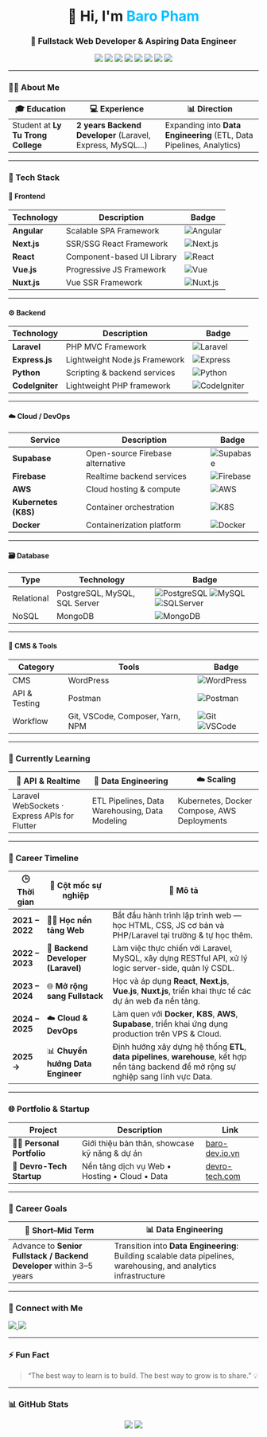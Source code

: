 <h1 align="center">👋 Hi, I'm <span style="color:#00BFFF;">Baro Pham</span></h1>
<h3 align="center">🚀 Fullstack Web Developer & Aspiring Data Engineer</h3>

<p align="center">
  <img src="https://img.shields.io/badge/Frontend-Angular-DD0031?style=for-the-badge&logo=angular&logoColor=white" />
  <img src="https://img.shields.io/badge/Frontend-Next.js-black?style=for-the-badge&logo=next.js&logoColor=white" />
  <img src="https://img.shields.io/badge/Frontend-React-61DAFB?style=for-the-badge&logo=react&logoColor=white" />
  <img src="https://img.shields.io/badge/Frontend-Vue.js-4FC08D?style=for-the-badge&logo=vue.js&logoColor=white" />
  <img src="https://img.shields.io/badge/Frontend-Nuxt.js-00DC82?style=for-the-badge&logo=nuxt.js&logoColor=white" />
  <img src="https://img.shields.io/badge/Backend-Laravel-FF2D20?style=for-the-badge&logo=laravel&logoColor=white" />
  <img src="https://img.shields.io/badge/Backend-Express-000000?style=for-the-badge&logo=express&logoColor=white" />
  <img src="https://img.shields.io/badge/Backend-Python-3776AB?style=for-the-badge&logo=python&logoColor=white" />
</p>

---

### 👨‍💻 About Me

| 🎓 Education | 💻 Experience | 📊 Direction |
|-------------|--------------|-------------|
| Student at **Ly Tu Trong College** | **2 years Backend Developer** (Laravel, Express, MySQL...) | Expanding into **Data Engineering** (ETL, Data Pipelines, Analytics) |

---

### 🧠 Tech Stack

#### 🚀 **Frontend**

| Technology | Description | Badge |
|-----------|-------------|-------|
| **Angular** | Scalable SPA Framework | ![Angular](https://img.shields.io/badge/Angular-DD0031?style=flat-square&logo=angular&logoColor=white) |
| **Next.js** | SSR/SSG React Framework | ![Next.js](https://img.shields.io/badge/Next.js-black?style=flat-square&logo=next.js&logoColor=white) |
| **React** | Component-based UI Library | ![React](https://img.shields.io/badge/React-61DAFB?style=flat-square&logo=react&logoColor=white) |
| **Vue.js** | Progressive JS Framework | ![Vue](https://img.shields.io/badge/Vue.js-4FC08D?style=flat-square&logo=vue.js&logoColor=white) |
| **Nuxt.js** | Vue SSR Framework | ![Nuxt.js](https://img.shields.io/badge/Nuxt.js-00DC82?style=flat-square&logo=nuxt.js&logoColor=white) |

---

#### ⚙️ **Backend**

| Technology | Description | Badge |
|-----------|-------------|-------|
| **Laravel** | PHP MVC Framework | ![Laravel](https://img.shields.io/badge/Laravel-FF2D20?style=flat-square&logo=laravel&logoColor=white) |
| **Express.js** | Lightweight Node.js Framework | ![Express](https://img.shields.io/badge/Express.js-000000?style=flat-square&logo=express&logoColor=white) |
| **Python** | Scripting & backend services | ![Python](https://img.shields.io/badge/Python-3776AB?style=flat-square&logo=python&logoColor=white) |
| **CodeIgniter** | Lightweight PHP framework | ![CodeIgniter](https://img.shields.io/badge/CodeIgniter-EF4223?style=flat-square&logo=codeigniter&logoColor=white) |

---

#### ☁️ **Cloud / DevOps**

| Service | Description | Badge |
|---------|-------------|-------|
| **Supabase** | Open-source Firebase alternative | ![Supabase](https://img.shields.io/badge/Supabase-3ECF8E?style=flat-square&logo=supabase&logoColor=white) |
| **Firebase** | Realtime backend services | ![Firebase](https://img.shields.io/badge/Firebase-FFCA28?style=flat-square&logo=firebase&logoColor=black) |
| **AWS** | Cloud hosting & compute | ![AWS](https://img.shields.io/badge/AWS-232F3E?style=flat-square&logo=amazon-aws&logoColor=white) |
| **Kubernetes (K8S)** | Container orchestration | ![K8S](https://img.shields.io/badge/Kubernetes-326CE5?style=flat-square&logo=kubernetes&logoColor=white) |
| **Docker** | Containerization platform | ![Docker](https://img.shields.io/badge/Docker-2496ED?style=flat-square&logo=docker&logoColor=white) |

---

#### 🗃 **Database**

| Type | Technology | Badge |
|------|------------|-------|
| Relational | PostgreSQL, MySQL, SQL Server | ![PostgreSQL](https://img.shields.io/badge/PostgreSQL-4169E1?style=flat-square&logo=postgresql&logoColor=white) ![MySQL](https://img.shields.io/badge/MySQL-4479A1?style=flat-square&logo=mysql&logoColor=white) ![SQLServer](https://img.shields.io/badge/SQL%20Server-CC2927?style=flat-square&logo=microsoft-sql-server&logoColor=white) |
| NoSQL | MongoDB | ![MongoDB](https://img.shields.io/badge/MongoDB-4EA94B?style=flat-square&logo=mongodb&logoColor=white) |

---

#### 📝 **CMS & Tools**

| Category | Tools | Badge |
|---------|-------|-------|
| CMS | WordPress | ![WordPress](https://img.shields.io/badge/WordPress-21759B?style=flat-square&logo=wordpress&logoColor=white) |
| API & Testing | Postman | ![Postman](https://img.shields.io/badge/Postman-FF6C37?style=flat-square&logo=postman&logoColor=white) |
| Workflow | Git, VSCode, Composer, Yarn, NPM | ![Git](https://img.shields.io/badge/Git-F05032?style=flat-square&logo=git&logoColor=white) ![VSCode](https://img.shields.io/badge/VS%20Code-007ACC?style=flat-square&logo=visual-studio-code&logoColor=white) |

---

### 🌱 Currently Learning

| 📡 API & Realtime | 🧠 Data Engineering | ☁️ Scaling |
|-------------------|----------------------|-------------|
| Laravel WebSockets · Express APIs for Flutter | ETL Pipelines, Data Warehousing, Data Modeling | Kubernetes, Docker Compose, AWS Deployments |

---

### 🧭 Career Timeline

| 🕒 Thời gian | 🚀 Cột mốc sự nghiệp | 📝 Mô tả |
|-------------|----------------------|---------|
| **2021 – 2022** | 👨‍🎓 **Học nền tảng Web** | Bắt đầu hành trình lập trình web — học HTML, CSS, JS cơ bản và PHP/Laravel tại trường & tự học thêm. |
| **2022 – 2023** | 🧰 **Backend Developer (Laravel)** | Làm việc thực chiến với Laravel, MySQL, xây dựng RESTful API, xử lý logic server-side, quản lý CSDL. |
| **2023 – 2024** | 🌐 **Mở rộng sang Fullstack** | Học và áp dụng **React**, **Next.js**, **Vue.js**, **Nuxt.js**, triển khai thực tế các dự án web đa nền tảng. |
| **2024 – 2025** | ☁️ **Cloud & DevOps** | Làm quen với **Docker**, **K8S**, **AWS**, **Supabase**, triển khai ứng dụng production trên VPS & Cloud. |
| **2025 →** | 📊 **Chuyển hướng Data Engineer** | Định hướng xây dựng hệ thống **ETL**, **data pipelines**, **warehouse**, kết hợp nền tảng backend để mở rộng sự nghiệp sang lĩnh vực Data. |

---

### 🌐 Portfolio & Startup

| Project | Description | Link |
|--------|-------------|------|
| 🧑‍💻 **Personal Portfolio** | Giới thiệu bản thân, showcase kỹ năng & dự án | [baro-dev.io.vn](https://baro-dev.io.vn) |
| 🚀 **Devro-Tech Startup** | Nền tảng dịch vụ Web • Hosting • Cloud • Data | [devro-tech.com](https://devro-tech.com) |

---

### 🎯 Career Goals

| 🧭 Short–Mid Term | 📊 Data Engineering |
|-------------------|---------------------|
| Advance to **Senior Fullstack / Backend Developer** within 3–5 years | Transition into **Data Engineering**: Building scalable data pipelines, warehousing, and analytics infrastructure |

---

### 🤝 Connect with Me
<p align="left">
  <a href="https://www.linkedin.com/in/pbao" target="_blank">
    <img src="https://img.shields.io/badge/LinkedIn-PHAM%20GIA%20BAO-blue?style=flat-square&logo=linkedin" />
  </a>
  <a href="mailto:pbao.business@gmail.com">
    <img src="https://img.shields.io/badge/Email-pbao.business@gmail.com-red?style=flat-square&logo=gmail" />
  </a>
</p>

---

### ⚡ Fun Fact
> “The best way to learn is to build. The best way to grow is to share.” 💡

---

### 📊 GitHub Stats
<p align="center">
  <img src="https://github-readme-stats.vercel.app/api?username=pbao9&show_icons=true&theme=tokyonight" />
  <img src="https://github-readme-streak-stats.herokuapp.com/?user=pbao9&theme=tokyonight" />
</p>
